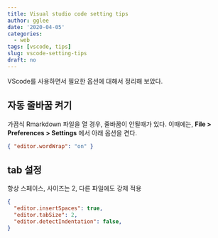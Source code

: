 ```yaml
---
title: Visual studio code setting tips
author: gglee
date: '2020-04-05'
categories:
  - web
tags: [vscode, tips]
slug: vscode-setting-tips
draft: no
---
```


VScode를 사용하면서 필요한 옵션에 대해서 정리해 보았다.

## 자동 줄바꿈 켜기

가끔식 Rmarkdown 파일을 열 경우, 줄바꿈이 안될때가 있다. 이때에는,
**File > Preferences > Settings** 에서 아래 옵션을 켠다.

```json
{ "editor.wordWrap": "on" }
```

## tab 설정

항상 스페이스, 사이즈는 2, 다른 파일에도 강제 적용

```json
{
  "editor.insertSpaces": true,
  "editor.tabSize": 2,
  "editor.detectIndentation": false,
}
```
